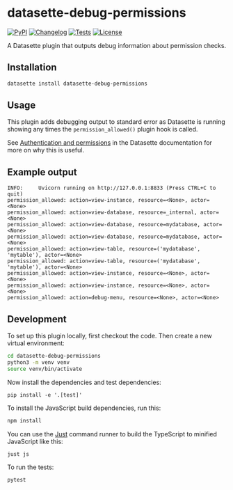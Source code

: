 # datasette-debug-permissions

[![PyPI](https://img.shields.io/pypi/v/datasette-debug-permissions.svg)](https://pypi.org/project/datasette-debug-permissions/)
[![Changelog](https://img.shields.io/github/v/release/datasette/datasette-debug-permissions?include_prereleases&label=changelog)](https://github.com/datasette/datasette-debug-permissions/releases)
[![Tests](https://github.com/datasette/datasette-debug-permissions/workflows/Test/badge.svg)](https://github.com/datasette/datasette-debug-permissions/actions?query=workflow%3ATest)
[![License](https://img.shields.io/badge/license-Apache%202.0-blue.svg)](https://github.com/datasette/datasette-debug-permissions/blob/main/LICENSE)

A Datasette plugin that outputs debug information about permission checks.

## Installation

```bash
datasette install datasette-debug-permissions
```

## Usage

This plugin adds debugging output to standard error as Datasette is running showing any times the `permission_allowed()` plugin hook is called.

See [Authentication and permissions](https://docs.datasette.io/en/stable/authentication.html) in the Datasette documentation for more on why this is useful.

## Example output

```
INFO:     Uvicorn running on http://127.0.0.1:8833 (Press CTRL+C to quit)
permission_allowed: action=view-instance, resource=<None>, actor=<None>
permission_allowed: action=view-database, resource=_internal, actor=<None>
permission_allowed: action=view-database, resource=mydatabase, actor=<None>
permission_allowed: action=view-database, resource=mydatabase, actor=<None>
permission_allowed: action=view-table, resource=('mydatabase', 'mytable'), actor=<None>
permission_allowed: action=view-table, resource=('mydatabase', 'mytable'), actor=<None>
permission_allowed: action=view-instance, resource=<None>, actor=<None>
permission_allowed: action=view-instance, resource=<None>, actor=<None>
permission_allowed: action=debug-menu, resource=<None>, actor=<None>
```

## Development

To set up this plugin locally, first checkout the code. Then create a new virtual environment:
```bash
cd datasette-debug-permissions
python3 -m venv venv
source venv/bin/activate
```
Now install the dependencies and test dependencies:
```
pip install -e '.[test]'
```
To install the JavaScript build dependencies, run this:
```bash
npm install
```
You can use the [Just](https://github.com/casey/just) command runner to build the TypeScript to minified JavaScript like this:
```bash
just js
```
To run the tests:
```bash
pytest
```
